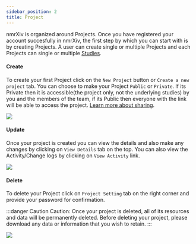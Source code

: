 ```yaml
---
sidebar_position: 2
title: Project
---
```


nmrXiv is organized around Projects. Once you have registered your account succesfully in nmrXiv, the first step by which you can start with is by creating Projects.
A user can create single or multiple Projects and each Projects can single or multiple [Studies](https://docs.nmrxiv.org/docs/submission-guides/study).

#### Create
To create your first Project click on the `New Project` button or `Create a new project` tab. 
You can choose to make your Project `Public` or `Private`. If its Private then it is accessible(the project only, not the underlying studies) by you and the members of the team, if its Public then everyone with the link will be able to access the project. 
[Learn more about sharing](#).

<img src="/img/project/create.gif"/>

#### Update
Once your project is created you can view the details and also make any changes by clicking on `View Details` tab on the top. You can also view the Activity/Change logs by clicking on `View Activity` link.

<img src="/img/project/update.gif"/>


#### Delete
To delete your Project click on `Project Setting` tab on the right corner and provide your password for confirmation.

:::danger Caution
Caution: Once your project is deleted, all of its resources and data will be permanently deleted. Before deleting your project, please download any data or information that you wish to retain.
:::

<img src="/img/project/delete.gif"/>


